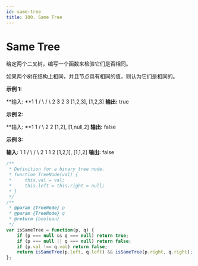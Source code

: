 ```yaml
---
id: same-tree
title: 100. Same Tree
---
```


# Same Tree

给定两个二叉树，编写一个函数来检验它们是否相同。

如果两个树在结构上相同，并且节点具有相同的值，则认为它们是相同的。

**示例 1:**

**输入: **1 1 / \\ / \\ 2 3 2 3 \[1,2,3], \[1,2,3] **输出:** true

**示例 2:**

**输入: **1 1 / \\ 2 2 \[1,2], \[1,null,2] **输出:** false

**示例 3:**

**输入:** 1 1 / \\ / \\ 2 1 1 2 \[1,2,1], \[1,1,2] **输出:** false



```javascript
/**
 * Definition for a binary tree node.
 * function TreeNode(val) {
 *     this.val = val;
 *     this.left = this.right = null;
 * }
 */
/**
 * @param {TreeNode} p
 * @param {TreeNode} q
 * @return {boolean}
 */
var isSameTree = function(p, q) {
	if (p === null && q === null) return true;
	if (p === null || q === null) return false;
    if (p.val !== q.val) return false;
	return isSameTree(p.left, q.left) && isSameTree(p.right, q.right);
};
```